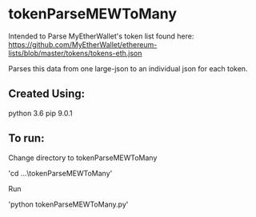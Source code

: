 # tokenParseMEWToMany

Intended to Parse MyEtherWallet's token list found here: 
https://github.com/MyEtherWallet/ethereum-lists/blob/master/tokens/tokens-eth.json

Parses this data from one large-json to an individual json for each token.

## Created Using:

python 3.6
pip 9.0.1

## To run:

Change directory to tokenParseMEWToMany
  
  'cd ...\tokenParseMEWToMany' 

Run
  
  'python tokenParseMEWToMany.py'
 
